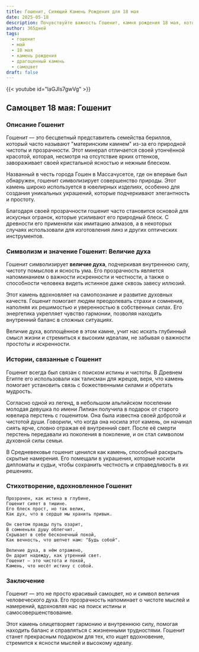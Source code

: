 ```yaml
---
title: Гошенит, Сияющий Камень Рождения для 18 мая
date: 2025-05-18
description: Почувствуйте важность Гошенит, камня рождения 18 мая, который символизирует Величие духа. Пусть его красота и значение осветят ваш день.
author: 365дней
tags:
  - гошенит
  - май
  - 18 мая
  - камень рождения
  - драгоценный камень
  - самоцвет
draft: false
---
```


{{< youtube id="laGJIs7gwVg" >}}

## Самоцвет 18 мая: Гошенит

### Описание Гошенит

Гошенит — это бесцветный представитель семейства бериллов, который часто называют "материнским камнем" из-за его природной чистоты и прозрачности. Этот минерал отличается своей утончённой красотой, которая, несмотря на отсутствие ярких оттенков, завораживает своей кристальной ясностью и нежным блеском.

Названный в честь города Гошен в Массачусетсе, где он впервые был обнаружен, гошенит символизирует совершенство природы. Этот камень широко используется в ювелирных изделиях, особенно для создания уникальных украшений, которые подчеркивают элегантность и простоту.

Благодаря своей прозрачности гошенит часто становится основой для искусных огранок, которые усиливают его природный блеск. С древности его применяли как имитацию алмазов, а в некоторых случаях использовали для изготовления линз и других оптических инструментов.

### Символизм и значение Гошенит: Величие духа

Гошенит символизирует **величие духа**, подчеркивая внутреннюю силу, чистоту помыслов и ясность ума. Его прозрачность является напоминанием о важности искренности и честности, а также о способности человека видеть истинное даже сквозь завесу иллюзий.

Этот камень вдохновляет на самопознание и развитие духовных качеств. Гошенит помогает людям преодолевать страхи и сомнения, наполняя их решимостью и уверенностью в собственных силах. Его энергетика укрепляет чувство гармонии, позволяя находить внутренний баланс в сложных ситуациях.

Величие духа, воплощённое в этом камне, учит нас искать глубинный смысл жизни и стремиться к высоким идеалам, не забывая о важности простоты и искренности.

### Истории, связанные с Гошенит

Гошенит всегда был связан с поиском истины и чистоты. В Древнем Египте его использовали как талисман для жрецов, веря, что камень помогает установить связь с божественными силами и обретать мудрость.

Согласно одной из легенд, в небольшом альпийском поселении молодая девушка по имени Лилиан получила в подарок от старого ювелира перстень с гошенитом. Она была известна своей добротой и чистотой души. Говорили, что когда она носила этот камень, он начинал сиять ярче, словно отражая её внутренний свет. После её смерти перстень передавали из поколения в поколение, и он стал символом духовной силы семьи.

В Средневековье гошенит ценился как камень, способный раскрыть скрытые намерения. Его помещали в украшения, которые носили дипломаты и судьи, чтобы сохранить честность и справедливость в их решениях.

### Стихотворение, вдохновленное Гошенит

```
Прозрачен, как истина в глубине,  
Гошенит сияет в тишине.  
Его блеск прост, но так велик,  
Как дух, что в сердце мы хранить привык.  

Он светом правды путь озарит,  
В сомненьях душу облегчит.  
Скрывает в себе бесконечный покой,  
Как вечность, что шепчет нам: "Будь собой".  

Величие духа, в нём отражено,  
Он дарит надежду, как утренний свет.  
Гошенит — это чистота и покой,  
Камень, что несёт истину с собой.
```

### Заключение

Гошенит — это не просто красивый самоцвет, но и символ величия человеческого духа. Его прозрачность напоминает о чистоте мыслей и намерений, вдохновляя нас на поиск истины и самосовершенствование.

Этот камень олицетворяет гармонию и внутреннюю силу, помогая находить баланс и справляться с жизненными трудностями. Гошенит станет прекрасным подарком для тех, кто ищет вдохновение, стремится к ясности мыслей и высокому идеалу.